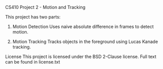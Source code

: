CS410 Project 2 - Motion and Tracking

This project has two parts:

1. Motion Detection
Uses naive absolute difference in frames to detect motion.

2. Motion Tracking
Tracks objects in the foreground using Lucas Kanade tracking.

License
This project is licensed under the BSD 2-Clause license. Full text can be found in license.txt 